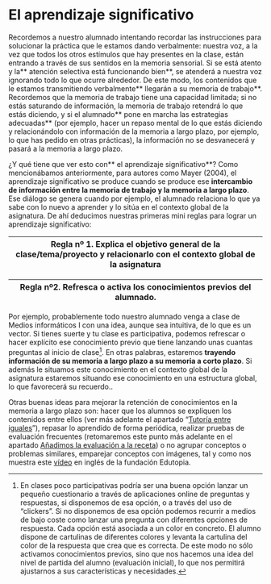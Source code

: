 # El aprendizaje significativo

Recordemos a nuestro alumnado intentando recordar las instrucciones para solucionar la práctica que le estamos dando verbalmente: nuestra voz, a la vez que todos los otros estímulos que hay presentes en la clase, están entrando a través de sus sentidos en la memoria sensorial. Si se está atento y la** atención selectiva está funcionando bien**, se atenderá a nuestra voz ignorando todo lo que ocurre alrededor. De este modo, los contenidos que le estamos transmitiendo verbalmente** llegarán a su memoria de trabajo**. Recordemos que la memoria de trabajo tiene una capacidad limitada; si no estás saturando de información, la memoria de trabajo retendrá lo que estás diciendo, y si el alumnado** pone en marcha las estrategias adecuadas** \(por ejemplo, hacer un repaso mental de lo que estás diciendo y relacionándolo con información de la memoria a largo plazo, por ejemplo, lo que has pedido en otras prácticas\), la información no se desvanecerá y pasará a la memoria a largo plazo.

¿Y qué tiene que ver esto con** el aprendizaje significativo**? Como mencionábamos anteriormente, para autores como Mayer \(2004\), el aprendizaje significativo se produce cuando se produce ese **intercambio de información entre la memoria de trabajo y la memoria a largo plazo**. Ese diálogo se genera cuando por ejemplo, el alumnado relaciona lo que ya sabe con lo nuevo a aprender y lo sitúa en el contexto global de la asignatura. De ahí deducimos nuestras primeras mini reglas para lograr un aprendizaje significativo:

| Regla nº 1. Explica el objetivo general de la clase/tema/proyecto y relacionarlo con el contexto global de la asignatura |
| --- |


| Regla nº2. Refresca o activa los conocimientos previos del alumnado. |
| --- |


Por ejemplo, probablemente todo nuestro alumnado venga a clase  de Medios informáticos I con una idea, aunque sea intuitiva, de lo que es un vector. Si tienes suerte y tu clase es participativa, podemos refrescar o hacer explícito ese conocimiento previo que tiene  lanzando unas cuantas preguntas al inicio de clase[^2]. En otras palabras, estaremos **trayendo información de su memoria a largo plazo a su memoria a corto plazo**. Si además le situamos este conocimiento en el contexto global de la asignatura estaremos situando ese conocimiento en una estructura global, lo que favorecerá su recuerdo..

Otras buenas ideas para mejorar la retención de conocimientos en la memoria a largo plazo son: hacer que los alumnos se expliquen los contenidos entre ellos \(ver más adelante el apartado “[Tutoría entre iguales](aprender_haciendo/tutoria_entre_iguales.md)”\), repasar lo aprendido de forma periódica, realizar pruebas de evaluación frecuentes \(retomaremos este punto más adelante en el apartado [Añadimos la evaluación a la receta](anadimos_la_evaluacion_a_la_receta.md)\) o no agrupar conceptos o problemas similares, emparejar conceptos con imágenes, tal y como nos muestra este [vídeo](https://www.google.com/url?q=https://www.youtube.com/watch?v%3DIq47-x2EYrE%26feature%3Dyoutu.be&sa=D&ust=1572945444149000) en inglés de la fundación Edutopia.

[^2]: En clases poco participativas podría ser una buena opción lanzar un pequeño cuestionario a través de aplicaciones online de preguntas y respuestas, si disponemos de esa opción, o a través del uso de “clickers”. Si no disponemos de esa opción podemos recurrir a medios de bajo coste como lanzar una pregunta con diferentes opciones de respuesta. Cada opción está asociada a un color en concreto. El alumno dispone de cartulinas de diferentes colores y levanta la cartulina del color de la respuesta que crea que es correcta. De este modo no sólo activamos conocimientos previos, sino que nos hacemos una idea del nivel de partida del alumno \(evaluación inicial\), lo que nos permitirá ajustarnos a sus características y necesidades.

